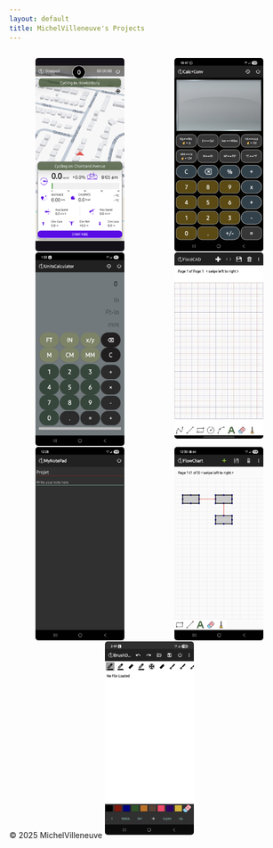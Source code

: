 ```yaml
---
layout: default
title: MichelVilleneuve's Projects
---
```

<link rel="stylesheet" href="/assets/css/style.css">

<div class="site-header">
   <!-- <h1 class="site-title">MichelVilleneuve's Projects</h1> -->
</div>

<div class="gallery-container">
  <!-- CyclingTracker -->
  <figure class="gallery-item">
    <div class="img-container" onclick="openLightbox('cycling', 0)" onmouseover="this.classList.add('hovered')" onmouseout="this.classList.remove('hovered')">
      <img src="Images/CyclingTracker.png" alt="CyclingTracker">
      <div class="click-instruction">Click to see full features</div>
    </div>
    <figcaption>CyclingTracker</figcaption>
  </figure>

  <!-- CalcConv -->
  <figure class="gallery-item">
    <div class="img-container" onclick="openLightbox('calcconv', 0)" onmouseover="this.classList.add('hovered')" onmouseout="this.classList.remove('hovered')">
      <img src="Images/CalcConv.jpg" alt="CalcConv">
      <div class="click-instruction">Click to see full features</div>
    </div>
    <figcaption>CalcConv</figcaption>
  </figure>

  <!-- UnitsCalculator -->
  <figure class="gallery-item">
    <div class="img-container" onclick="openLightbox('unitscalculator', 0)" onmouseover="this.classList.add('hovered')" onmouseout="this.classList.remove('hovered')">
      <img src="Images/UnitsCalculator.jpg" alt="UnitsCalculator">
      <div class="click-instruction">Click to see full features</div>
    </div>
    <figcaption>UnitsCalculator</figcaption>
  </figure>

  <!-- FieldCAD -->
  <figure class="gallery-item">
    <div class="img-container" onclick="openLightbox('fieldcad', 0)" onmouseover="this.classList.add('hovered')" onmouseout="this.classList.remove('hovered')">
      <img src="Images/FieldCAD.jpg" alt="FieldCAD">
      <div class="click-instruction">Click to see full features</div>
    </div>
    <figcaption>FieldCAD</figcaption>
  </figure>

  <!-- NotePad -->
  <figure class="gallery-item">
    <div class="img-container" onclick="openLightbox('notepad', 0)" onmouseover="this.classList.add('hovered')" onmouseout="this.classList.remove('hovered')">
      <img src="Images/NotePad.jpg" alt="NotePad">
      <div class="click-instruction">Click to see full features</div>
    </div>
    <figcaption>NotePad</figcaption>
  </figure>

  <!-- FlowChart -->
  <figure class="gallery-item">
    <div class="img-container" onclick="openLightbox('flowchart', 0)" onmouseover="this.classList.add('hovered')" onmouseout="this.classList.remove('hovered')">
      <img src="Images/FlowChart.jpg" alt="FlowChart">
      <div class="click-instruction">Click to see full features</div>
    </div>
    <figcaption>FlowChart</figcaption>
  </figure>

  <!-- BrushDraw -->
  <figure class="gallery-item">
    <div class="img-container" onclick="openLightbox('brushdraw', 0)" onmouseover="this.classList.add('hovered')" onmouseout="this.classList.remove('hovered')">
      <img src="Images/BrushDraw.png" alt="BrushDraw">
      <div class="click-instruction">Click to see full features</div>
    </div>
    <figcaption>BrushDraw</figcaption>
  </figure>
</div>

<!-- Lightbox -->
<div id="lightbox">
  <span id="close" onclick="closeLightbox()">&times;</span>
  <span id="prev" class="lightbox-nav" onclick="prevSlide(event)">&#10094;</span>
  <img id="lightbox-img" src="">
  <span id="next" class="lightbox-nav" onclick="nextSlide(event)">&#10095;</span>
  <div id="features-box"></div>
</div>

<footer>
  <p>&copy; 2025 MichelVilleneuve</p>
</footer>

<style>
/* ===== Gallery Styles ===== */
.gallery-container {
  display: flex;
  flex-wrap: wrap;
  justify-content: center;
  gap: 10px;
}

.gallery-item {
  display: flex;
  flex-direction: column; /* stack image and caption */
  align-items: center;
  margin-bottom: 20px;    /* controls gap between rows */
}

.img-container {
  width: 160px;
  height: 280px;
  overflow: visible;
  border-radius: 5px;
  cursor: pointer;
  z-index: 1;
  transition: z-index 0.2s ease;
}
   
.img-container img {
  width: 100%;
  height: auto;
  object-fit: contain;
  border-radius: 5px;
  transition: transform 0.4s ease;
  position: relative;
  z-index: 1;
}

.img-container.hovered img,
.img-container.active img {
  transform: scale(2.0);
  z-index: 100;   /* image zooms over neighbors but not captions */
}
   
/* Features overlay */
.features-box {
  position: absolute;
  top: 50%;
  left: 50%;
  transform: translate(-50%, -50%);
  background: rgba(0,0,0,0.85);
  color: #fff;
  padding: 10px 14px;
  font-size: 0.8em;
  border-radius: 8px;
  opacity: 0;
  pointer-events: none;
  text-align: left;
  white-space: normal;
  max-width: 90%;
  width: max-content;
  min-width: 100px;
  transition: opacity 0.3s ease;
  z-index: 101;
}

/* Show features only when clicked */
.img-container.active .features-box {
  opacity: 1;
  pointer-events: auto;
}

/* Click instruction text */
.click-instruction {
  position: absolute;
  bottom: 8px;
  left: 50%;
  transform: translateX(-50%);
  background: rgba(0,0,0,0.6);
  color: #fff;
  padding: 4px 8px;
  font-size: 0.75em;
  border-radius: 6px;
  opacity: 0;
  pointer-events: none;
  transition: opacity 0.3s ease;
  white-space: nowrap;
  z-index: 102;
}

.img-container.hovered .click-instruction {
  opacity: 1;
}

.gallery-item figcaption {
  margin-top: 8px;  /* space between image and caption */
  font-size: 1em;
  color: #555;
  position: static; /* important! no absolute positioning */
}

   .img-container.hovered,
.img-container.active {
  position: relative;
  z-index: 200; /* ensures scaled image sits above neighbors */
}
   
.click-instruction {
  position: absolute;
  bottom: 8px;
  left: 50%;
  transform: translateX(-50%);
  background: rgba(0,0,0,0.6);
  color: #fff;
  padding: 4px 8px;
  font-size: 0.75em;
  border-radius: 6px;
  opacity: 0;
  pointer-events: none;
  transition: opacity 0.3s ease;
  white-space: nowrap;
}

.img-container.hovered .click-instruction { opacity: 1; }

/* ===== Lightbox Styles ===== */
#lightbox {
  display: none;
  position: fixed;
  top:0; left:0; width:100%; height:100%;
  background: rgba(0,0,0,0.85);
  justify-content: center;
  align-items: center;
  z-index: 1000;
}

#lightbox-img {
  max-width: 90%;
  max-height: 90%;
  border-radius: 10px;
}

#features-box {
  position: absolute;
  top: 50%; left: 50%;
  transform: translate(-50%, -50%);
  background: rgba(0,0,0,0.7);
  color: #fff;
  padding: 15px 20px;
  border-radius: 10px;
  font-size: 0.9em;
  text-align: left;
  max-width: 80%;
  line-height: 1.4em;
  display: none;
  z-index: 1010;
}

.lightbox-nav {
  position: absolute;
  top: 50%;
  transform: translateY(-50%);
  font-size: 2em;
  color: #fff;
  cursor: pointer;
  user-select: none;
  padding: 10px;
  z-index: 1020;
}
#prev { left: 10px; }
#next { right: 10px; }
#close { position: absolute; top: 10px; right: 10px; font-size: 2em; color: #fff; cursor: pointer; z-index: 1020; }

/* ===== Responsive ===== */
@media (max-width: 600px) {
  .gallery-container { justify-content: flex-start; }
  .gallery-item { width: 100%; }
}
</style>

<script>
// App data
const appData = {
  cycling: {
    images: ["Images/CyclingTracker.png","Images/CyclingTracker1.png","Images/CyclingTracker2.png","Images/CyclingTracker3.png","Images/CyclingTracker4.png","Images/CyclingTracker5.png"],
    features: `<ul>
      <li>Distance</li><li>Road Slope</li><li>Calories</li><li>Current Time</li><li>AVG Speed</li><li>Max Speed</li><li>Elevation Gain</li><li>Elevation Loss</li><li>Elevation Net</li>
    </ul>`
  },
  calcconv: { images: ["Images/CalcConv.jpg"], features: "<p>Coming soon...</p>" },
  unitscalculator: { images: ["Images/UnitsCalculator.jpg"], features: "<p>Coming soon...</p>" },
  fieldcad: { images: ["Images/FieldCAD.jpg"], features: "<p>Coming soon...</p>" },
  notepad: { images: ["Images/NotePad.jpg"], features: "<p>Coming soon...</p>" },
  flowchart: { images: ["Images/FlowChart.jpg"], features: "<p>Coming soon...</p>" },
  brushdraw: { images: ["Images/BrushDraw.png"], features: "<p>Coming soon...</p>" }
};

let currentApp = null;
let currentIndex = 0;

function openLightbox(app, index) {
  currentApp = app;
  currentIndex = index;
  document.getElementById("lightbox").style.display = "flex";
  showSlide(currentIndex);
}

function closeLightbox() {
  document.getElementById("lightbox").style.display = "none";
}

function showSlide(index) {
  const img = document.getElementById("lightbox-img");
  const featuresBox = document.getElementById("features-box");
  img.src = appData[currentApp].images[index];
  if (index === 0) {
    featuresBox.innerHTML = appData[currentApp].features;
    featuresBox.style.display = "block";
  } else {
    featuresBox.style.display = "none";
  }
}

function nextSlide(event) {
  event.stopPropagation();
  currentIndex++;
  if (currentIndex >= appData[currentApp].images.length) currentIndex = 0;
  showSlide(currentIndex);
}

function prevSlide(event) {
  event.stopPropagation();
  currentIndex--;
  if (currentIndex < 0) currentIndex = appData[currentApp].images.length - 1;
  showSlide(currentIndex);
}
</script>
